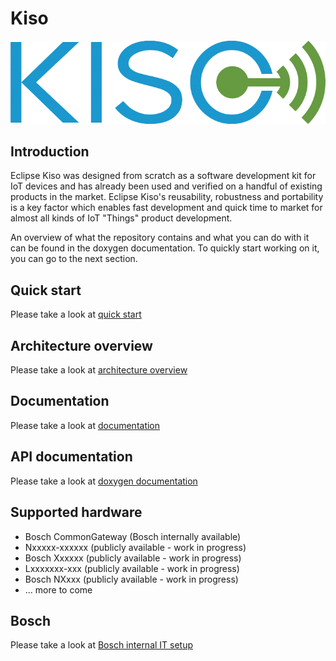 # Kiso #
![Kiso logo](./docs/doxygen/Kiso-logo.png)

## Introduction ##
Eclipse Kiso was designed from scratch as a software development kit for IoT devices and has already been used and verified on a handful of existing products in the market. Eclipse Kiso's reusability, robustness and portability is a key factor which enables fast development and quick time to market for almost all kinds of IoT "Things" product development.

An overview of what the repository contains and what you can do with it can be found in the doxygen documentation.
To quickly start working on it, you can go to the next section.

## Quick start ##
Please take a look at [quick start](http://kiso.rempler.de:1313/3.-user-guide/quick_start/)

## Architecture overview ##
Please take a look at [architecture overview](http://kiso.rempler.de:1313/2.-concepts/overall_architecture/#overall-architecture)

## Documentation ##
Please take a look at [documentation](http://kiso.rempler.de:1313/)

## API documentation ##
Please take a look at [doxygen documentation](http://kiso.rempler.de:8080/)

## Supported hardware ##
* Bosch CommonGateway (Bosch internally available)
* Nxxxxx-xxxxxx (publicly available - work in progress)
* Bosch Xxxxxx (publicly available - work in progress)
* Lxxxxxxx-xxx (publicly available - work in progress)
* Bosch NXxxx (publicly available - work in progress)
* ... more to come

## Bosch ##
Please take a look at [Bosch internal IT setup](https://github.com/Bosch-AE-SW/cddk-oss/wiki)